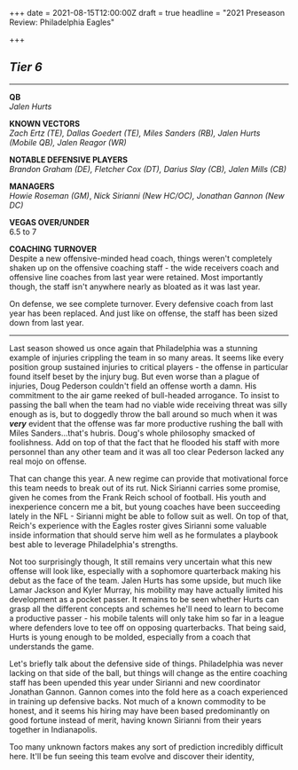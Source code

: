 +++
date = 2021-08-15T12:00:00Z
draft = true
headline = "2021 Preseason Review: Philadelphia Eagles"

+++
## _Tier 6_

***

**QB**  
_Jalen Hurts_

**KNOWN VECTORS**  
_Zach Ertz (TE), Dallas Goedert (TE), Miles Sanders (RB), Jalen Hurts (Mobile QB), Jalen Reagor (WR)_

**NOTABLE DEFENSIVE PLAYERS**  
_Brandon Graham (DE), Fletcher Cox (DT), Darius Slay (CB), Jalen Mills (CB)_

**MANAGERS**  
_Howie Roseman (GM)_, _Nick Sirianni_ _(New HC/OC), Jonathan Gannon (New DC)_

**VEGAS OVER/UNDER**  
6\.5 to 7

**COACHING TURNOVER**  
Despite a new offensive-minded head coach, things weren't completely shaken up on the offensive coaching staff - the wide receivers coach and offensive line coaches from last year were retained. Most importantly though, the staff isn't anywhere nearly as bloated as it was last year.

On defense, we see complete turnover. Every defensive coach from last year has been replaced. And just like on offense, the staff has been sized down from last year.

***

Last season showed us once again that Philadelphia was a stunning example of injuries crippling the team in so many areas. It seems like every position group sustained injuries to critical players - the offense in particular found itself beset by the injury bug. But even worse than a plague of injuries, Doug Pederson couldn't field an offense worth a damn. His commitment to the air game reeked of bull-headed arrogance. To insist to passing the ball when the team had no viable wide receiving threat was silly enough as is, but to doggedly throw the ball around so much when it was **_very_** evident that the offense was far more productive rushing the ball with Miles Sanders...that's hubris. Doug's whole philosophy smacked of foolishness. Add on top of that the fact that he flooded his staff with more personnel than any other team and it was all too clear Pederson lacked any real mojo on offense.

That can change this year. A new regime can provide that motivational force this team needs to break out of its rut. Nick Sirianni carries some promise, given he comes from the Frank Reich school of football. His youth and inexperience concern me a bit, but young coaches have been succeeding lately in the NFL - Sirianni might be able to follow suit as well. On top of that, Reich's experience with the Eagles roster gives Sirianni some valuable inside information that should serve him well as he formulates a playbook best able to leverage Philadelphia's strengths.

Not too surprisingly though, It still remains very uncertain what this new offense will look like, especially with a sophomore quarterback making his debut as the face of the team. Jalen Hurts has some upside, but much like Lamar Jackson and Kyler Murray, his mobility may have actually limited his development as a pocket passer. It remains to be seen whether Hurts can grasp all the different concepts and schemes he'll need to learn to become a productive passer - his mobile talents will only take him so far in a league where defenders love to tee off on opposing quarterbacks. That being said, Hurts is young enough to be molded, especially from a coach that understands the game.

Let's briefly talk about the defensive side of things. Philadelphia was never lacking on that side of the ball, but things will change as the entire coaching staff has been upended this year under Sirianni and new coordinator Jonathan Gannon. Gannon comes into the fold here as a coach experienced in training up defensive backs. Not much of a known commodity to be honest, and it seems his hiring may have been based predominantly on good fortune instead of merit, having known Sirianni from their years together in Indianapolis.

Too many unknown factors makes any sort of prediction incredibly difficult here. It'll be fun seeing this team evolve and discover their identity,